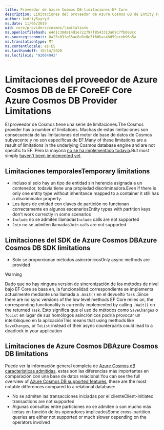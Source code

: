 ```yaml
---
title: Proveedor de Azure Cosmos DB-limitaciones-EF Core
description: Limitaciones del proveedor de Azure Cosmos DB de Entity Framework Core en comparación con otros proveedores
author: AndriySvyryd
ms.date: 11/05/2019
uid: core/providers/cosmos/limitations
ms.openlocfilehash: e4d1c38da14d1e722797f8543313a69c7fb088cc
ms.sourcegitcommit: 0a25c03fa65ae6e0e0e3f66bac48d59eceb96a5a
ms.translationtype: MT
ms.contentlocale: es-ES
ms.lasthandoff: 10/14/2020
ms.locfileid: "92064042"
---
```

# <a name="ef-core-azure-cosmos-db-provider-limitations"></a><span data-ttu-id="8edd1-103">Limitaciones del proveedor de Azure Cosmos DB de EF Core</span><span class="sxs-lookup"><span data-stu-id="8edd1-103">EF Core Azure Cosmos DB Provider Limitations</span></span>

<span data-ttu-id="8edd1-104">El proveedor de Cosmos tiene una serie de limitaciones.</span><span class="sxs-lookup"><span data-stu-id="8edd1-104">The Cosmos provider has a number of limitations.</span></span> <span data-ttu-id="8edd1-105">Muchas de estas limitaciones son consecuencia de las limitaciones del motor de base de datos de Cosmos subyacente y no son específicas de EF.</span><span class="sxs-lookup"><span data-stu-id="8edd1-105">Many of these limitations are a result of limitations in the underlying Cosmos database engine and are not specific to EF.</span></span> <span data-ttu-id="8edd1-106">Pero la mayoría [no se ha implementado todavía](https://github.com/aspnet/EntityFrameworkCore/issues?page=1&q=is%3Aissue+is%3Aopen+Cosmos+in%3Atitle+label%3Atype-enhancement+sort%3Areactions-%2B1-desc).</span><span class="sxs-lookup"><span data-stu-id="8edd1-106">But most simply [haven't been implemented yet](https://github.com/aspnet/EntityFrameworkCore/issues?page=1&q=is%3Aissue+is%3Aopen+Cosmos+in%3Atitle+label%3Atype-enhancement+sort%3Areactions-%2B1-desc).</span></span>

## <a name="temporary-limitations"></a><span data-ttu-id="8edd1-107">Limitaciones temporales</span><span class="sxs-lookup"><span data-stu-id="8edd1-107">Temporary limitations</span></span>

- <span data-ttu-id="8edd1-108">Incluso si solo hay un tipo de entidad sin herencia asignada a un contenedor, todavía tiene una propiedad discriminadora.</span><span class="sxs-lookup"><span data-stu-id="8edd1-108">Even if there is only one entity type without inheritance mapped to a container it still has a discriminator property.</span></span>
- <span data-ttu-id="8edd1-109">Los tipos de entidad con claves de partición no funcionan correctamente en algunos escenarios</span><span class="sxs-lookup"><span data-stu-id="8edd1-109">Entity types with partition keys don't work correctly in some scenarios</span></span>
- <span data-ttu-id="8edd1-110">`Include` no se admiten llamadas</span><span class="sxs-lookup"><span data-stu-id="8edd1-110">`Include` calls are not supported</span></span>
- <span data-ttu-id="8edd1-111">`Join` no se admiten llamadas</span><span class="sxs-lookup"><span data-stu-id="8edd1-111">`Join` calls are not supported</span></span>

## <a name="azure-cosmos-db-sdk-limitations"></a><span data-ttu-id="8edd1-112">Limitaciones del SDK de Azure Cosmos DB</span><span class="sxs-lookup"><span data-stu-id="8edd1-112">Azure Cosmos DB SDK limitations</span></span>

- <span data-ttu-id="8edd1-113">Solo se proporcionan métodos asincrónicos</span><span class="sxs-lookup"><span data-stu-id="8edd1-113">Only async methods are provided</span></span>

> [!WARNING]
> <span data-ttu-id="8edd1-114">Dado que no hay ninguna versión de sincronización de los métodos de nivel bajo EF Core se basa en, la funcionalidad correspondiente se implementa actualmente mediante una llamada a `.Wait()` en el devuelto `Task` .</span><span class="sxs-lookup"><span data-stu-id="8edd1-114">Since there are no sync versions of the low level methods EF Core relies on, the corresponding functionality is currently implemented by calling `.Wait()` on the returned `Task`.</span></span> <span data-ttu-id="8edd1-115">Esto significa que el uso de métodos como `SaveChanges` o `ToList` en lugar de sus homólogos asincrónicos podría provocar un interbloqueo en la aplicación</span><span class="sxs-lookup"><span data-stu-id="8edd1-115">This means that using methods like `SaveChanges`, or `ToList` instead of their async counterparts could lead to a deadlock in your application</span></span>

## <a name="azure-cosmos-db-limitations"></a><span data-ttu-id="8edd1-116">Limitaciones de Azure Cosmos DB</span><span class="sxs-lookup"><span data-stu-id="8edd1-116">Azure Cosmos DB limitations</span></span>

<span data-ttu-id="8edd1-117">Puede ver la información general completa de [Azure Cosmos dB características admitidas](/azure/cosmos-db/modeling-data), estas son las diferencias más importantes en comparación con una base de datos relacional:</span><span class="sxs-lookup"><span data-stu-id="8edd1-117">You can see the full overview of [Azure Cosmos DB supported features](/azure/cosmos-db/modeling-data), these are the most notable differences compared to a relational database:</span></span>

- <span data-ttu-id="8edd1-118">No se admiten las transacciones iniciadas por el cliente</span><span class="sxs-lookup"><span data-stu-id="8edd1-118">Client-initiated transactions are not supported</span></span>
- <span data-ttu-id="8edd1-119">Algunas consultas entre particiones no se admiten o son mucho más lentas en función de los operadores implicados</span><span class="sxs-lookup"><span data-stu-id="8edd1-119">Some cross-partition queries are either not supported or much slower depending on the operators involved</span></span>
